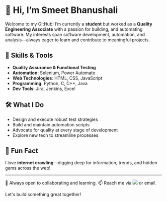# 👋 Hi, I’m Smeet Bhanushali

Welcome to my GitHub! I’m currently a **student** but worked as a **Quality Engineering Associate** with a passion for building, and automating software. My interests span software development, automation, and analysis—always eager to learn and contribute to meaningful projects.

## 🚀 Skills & Tools

- **Quality Assurance & Functional Testing**
- **Automation**: Selenium, Power Automate
- **Web Technologies**: HTML, CSS, JavaScript
- **Programming**: Python, C, C++, Java
- **Dev Tools**: Jira, Jenkins, Excel

## 🛠️ What I Do

- Design and execute robust test strategies
- Build and maintain automation scripts
- Advocate for quality at every stage of development
- Explore new tech to streamline processes

## 🤖 Fun Fact

I love **internet crawling**—digging deep for information, trends, and hidden gems across the web!

---

🌱 Always open to collaborating and learning.
📫 Reach me via [![](https://img.shields.io/badge/LinkedIn-smeetbhanushali-blue?logo=linkedin)](https://linkedin.com/in/smeetbhanushali) or email.

Let's build something great together!
